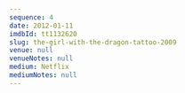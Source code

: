 ```yaml
---
sequence: 4
date: 2012-01-11
imdbId: tt1132620
slug: the-girl-with-the-dragon-tattoo-2009
venue: null
venueNotes: null
medium: Netflix
mediumNotes: null
---
```

